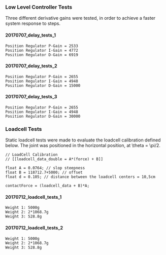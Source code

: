 ### Low Level Controller Tests
Three different derivative gains were tested, in order to achieve a faster system response to steps.

#### 20170707_delay_tests_1
	Position Regulator P-Gain = 2533
	Position Regulator I-Gain = 4772
	Position Regulator D-Gain = 6919

#### 20170707_delay_tests_2
	Position Regulator P-Gain = 2655
	Position Regulator I-Gain = 4948
	Position Regulator D-Gain = 15000

#### 20170707_delay_tests_3
	Position Regulator P-Gain = 2655
	Position Regulator I-Gain = 4948
	Position Regulator D-Gain = 30000

### Loadcell Tests
Static loadcell tests were made to evaluate the loadcell calibration defined below. The joint was positioned in the horizontal position, at \theta = \pi/2.  
	
	// LoadCell Calibration 
	// [[loadcell_data_double = A*(force) + B]]

	float A = 0.0764; // slop steepness
	float B = 118712.7+5000; // offset
	float d = 0.105; // distance between the loadcell centers = 10,5cm  

	contactForce = (loadcell_data + B)*A;

#### 20170712_loadcell_tests_1
	Weight 1: 5000g
	Weight 2: 2*1068.7g
	Weight 3: 528.8g

#### 20170712_loadcell_tests_2
	Weight 1: 5000g
	Weight 2: 2*1068.7g
	Weight 3: 528.8g